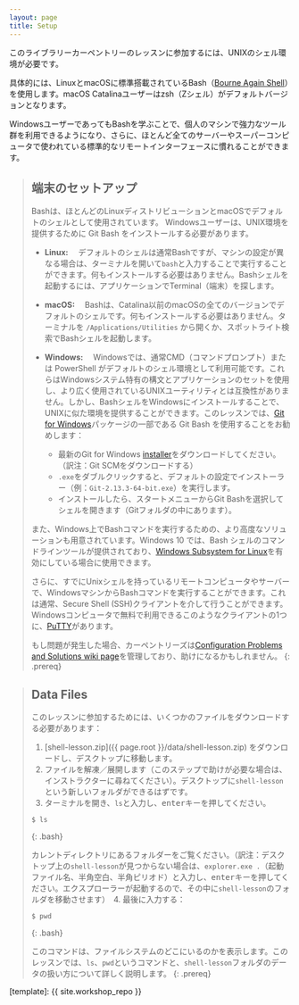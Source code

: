 ```yaml
---
layout: page
title: Setup
---
```


このライブラリーカーペントリーのレッスンに参加するには、UNIXのシェル環境が必要です。

具体的には、LinuxとmacOSに標準搭載されているBash（[Bourne Again Shell](https://en.wikipedia.org/wiki/Bash_(Unix_shell))）を使用します。macOS Catalinaユーザーはzsh（Zシェル）がデフォルトバージョンとなります。

WindowsユーザーであってもBashを学ぶことで、個人のマシンで強力なツール群を利用できるようになり、さらに、ほとんど全てのサーバーやスーパーコンピュータで使われている標準的なリモートインターフェースに慣れることができます。

>## 端末のセットアップ
>
>Bashは、ほとんどのLinuxディストリビューションとmacOSでデフォルトのシェルとして使用されています。
>Windowsユーザーは、UNIX環境を提供するために Git Bash をインストールする必要があります。
>
>- **Linux:** 　デフォルトのシェルは通常Bashですが、マシンの設定が異なる場合は、ターミナルを開いて`bash`と入力することで実行することができます。何もインストールする必要はありません。Bashシェルを起動するには、アプリケーションでTerminal（端末）を探します。
>
>- **macOS:** 　Bashは、Catalina以前のmacOSの全てのバージョンでデフォルトのシェルです。何もインストールする必要はありません。ターミナルを `/Applications/Utilities` から開くか、スポットライト検索でBashシェルを起動します。
>
>- **Windows:** 　Windowsでは、通常CMD（コマンドプロンプト）または PowerShell がデフォルトのシェル環境として利用可能です。これらはWindowsシステム特有の構文とアプリケーションのセットを使用し、より広く使用されているUNIXユーティリティとは互換性がありません。しかし、BashシェルをWindowsにインストールすることで、UNIXに似た環境を提供することができます。このレッスンでは、[Git for Windows](https://gitforwindows.org/)パッケージの一部である Git Bash を使用することをお勧めします：
>    - 最新のGit for Windows [installer](https://gitforwindows.org/)をダウンロードしてください。（訳注：Git SCMをダウンロードする）
>    - `.exe`をダブルクリックすると、デフォルトの設定でインストーラー（例：`Git-2.13.3-64-bit.exe`）を実行します。
>    - インストールしたら、スタートメニューからGit Bashを選択してシェルを開きます（Gitフォルダの中にあります）。
>
>また、Windows上でBashコマンドを実行するための、より高度なソリューションも用意されています。Windows 10 では、Bash シェルのコマンドラインツールが提供されており、[Windows Subsystem for Linux](https://docs.microsoft.com/en-us/windows/wsl/install-win10)を有効にしている場合に使用できます。
> 
>さらに、すでにUnixシェルを持っているリモートコンピュータやサーバーで、WindowsマシンからBashコマンドを実行することができます。これは通常、Secure Shell (SSH)クライアントを介して行うことができます。 Windowsコンピュータで無料で利用できるこのようなクライアントの1つに、[PuTTY](https://www.putty.org/)があります。
>
>もし問題が発生した場合、カーペントリーズは[Configuration Problems and Solutions wiki page](https://github.com/carpentries/workshop-template/wiki/Configuration-Problems-and-Solutions)を管理しており、助けになるかもしれません。
{: .prereq}

>## Data Files
>このレッスンに参加するためには、いくつかのファイルをダウンロードする必要があります：
>1. [shell-lesson.zip]({{ page.root }}/data/shell-lesson.zip) をダウンロードし、デスクトップに移動します。
>2. ファイルを解凍／展開します（このステップで助けが必要な場合は、インストラクターに尋ねてください）。デスクトップに`shell-lesson`という新しいフォルダができるはずです。
>3. ターミナルを開き、`ls`と入力し、<kbd>enter</kbd>キーを押してください。
>~~~~
>$ ls
>~~~~
>{: .bash}
>
> カレントディレクトリにあるフォルダーをご覧ください。（訳注：デスクトップ上の`shell-lesson`が見つからない場合は、`explorer.exe .`（起動ファイル名、半角空白、半角ピリオド）と入力し、<kbd>enter</kbd>キーを押してください。エクスプローラーが起動するので、その中に`shell-lesson`のフォルダを移動させます）　4. 最後に入力する：
>~~~~
>$ pwd
>~~~~
>{: .bash}
>
> このコマンドは、ファイルシステムのどこにいるのかを表示します。このレッスンでは、`ls`、`pwd`というコマンドと、`shell-lesson`フォルダのデータの扱い方について詳しく説明します。
{: .prereq}

[template]: {{ site.workshop_repo }}
